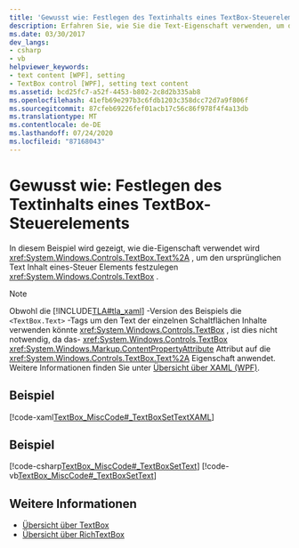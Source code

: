 ```yaml
---
title: 'Gewusst wie: Festlegen des Textinhalts eines TextBox-Steuerelements'
description: Erfahren Sie, wie Sie die Text-Eigenschaft verwenden, um den ursprünglichen Text Inhalt eines Windows Presentation Foundation TextBox-Steuer Elements festzulegen.
ms.date: 03/30/2017
dev_langs:
- csharp
- vb
helpviewer_keywords:
- text content [WPF], setting
- TextBox control [WPF], setting text content
ms.assetid: bcd25fc7-a52f-4453-b802-2c8d2b335ab8
ms.openlocfilehash: 41efb69e297b3c6fdb1203c358dcc72d7a9f806f
ms.sourcegitcommit: 87cfeb69226fef01acb17c56c86f978f4f4a13db
ms.translationtype: MT
ms.contentlocale: de-DE
ms.lasthandoff: 07/24/2020
ms.locfileid: "87168043"
---
```

# <a name="how-to-set-the-text-content-of-a-textbox-control"></a>Gewusst wie: Festlegen des Textinhalts eines TextBox-Steuerelements

In diesem Beispiel wird gezeigt, wie die-Eigenschaft verwendet wird <xref:System.Windows.Controls.TextBox.Text%2A> , um den ursprünglichen Text Inhalt eines-Steuer Elements festzulegen <xref:System.Windows.Controls.TextBox> .

> [!NOTE]
> Obwohl die [!INCLUDE[TLA#tla_xaml](../../../../includes/tlasharptla-xaml-md.md)] -Version des Beispiels die `<TextBox.Text>` -Tags um den Text der einzelnen Schaltflächen Inhalte verwenden könnte <xref:System.Windows.Controls.TextBox> , ist dies nicht notwendig, da das- <xref:System.Windows.Controls.TextBox> <xref:System.Windows.Markup.ContentPropertyAttribute> Attribut auf die <xref:System.Windows.Controls.TextBox.Text%2A> Eigenschaft anwendet. Weitere Informationen finden Sie unter [Übersicht über XAML (WPF)](../../../desktop-wpf/fundamentals/xaml.md).

## <a name="example"></a>Beispiel

[!code-xaml[TextBox_MiscCode#_TextBoxSetTextXAML](~/samples/snippets/csharp/VS_Snippets_Wpf/TextBox_MiscCode/CSharp/Window1.xaml#_textboxsettextxaml)]

## <a name="example"></a>Beispiel

[!code-csharp[TextBox_MiscCode#_TextBoxSetText](~/samples/snippets/csharp/VS_Snippets_Wpf/TextBox_MiscCode/CSharp/Window1.xaml.cs#_textboxsettext)]
[!code-vb[TextBox_MiscCode#_TextBoxSetText](~/samples/snippets/visualbasic/VS_Snippets_Wpf/TextBox_MiscCode/VisualBasic/Window1.xaml.vb#_textboxsettext)]

## <a name="see-also"></a>Weitere Informationen

- [Übersicht über TextBox](textbox-overview.md)
- [Übersicht über RichTextBox](richtextbox-overview.md)
